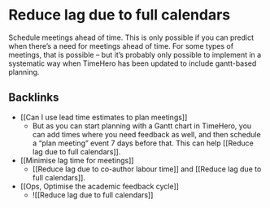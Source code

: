 # Reduce lag due to full calendars
Schedule meetings ahead of time. This is only possible if you can predict when there’s a need for meetings ahead of time. For some types of meetings, that is possible – but it’s probably only possible to implement in a systematic way when TimeHero has been updated to include gantt-based planning.

## Backlinks
* [[Can I use lead time estimates to plan meetings]]
	* But as you can start planning with a Gantt chart in TimeHero, you can add times where you need feedback as well, and then schedule a “plan meeting” event 7 days before that. This can help [[Reduce lag due to full calendars]].
* [[Minimise lag time for meetings]]
	* [[Reduce lag due to co-author labour time]] and [[Reduce lag due to full calendars]].
* [[Ops, Optimise the academic feedback cycle]]
	* ![[Reduce lag due to full calendars]]

<!-- #service -->

<!-- {BearID:4CB36C64-22E5-4D78-9A76-EA9B6EBA4CE7-15756-0000130BE7C73F37} -->
